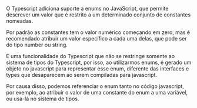 O Typescript adiciona suporte a enums no JavaScript, que permite descrever um valor que é restrito a um determinado conjunto de constantes nomeadas.

Por padrão as constantes tem o valor numérico começando em zero, mas é recomendado atribuir um valor específico a cada uma delas, que pode ser do tipo number ou string.

É uma funcionalidade do Typescript que não se restringe somente ao sistema de tipos do Typescript, por isso, ao utilizarmos enums, é gerado um objeto no javascript para representar esse enum, diferente das interfaces e types que desaparecem ao serem compiladas para javascript.

Por causa disso, podemos referenciar o enum tanto no código javascript, por exemplo, ao atribuir o valor de uma constante do enum a uma variável, ou usa-lá no sistema de tipos.
